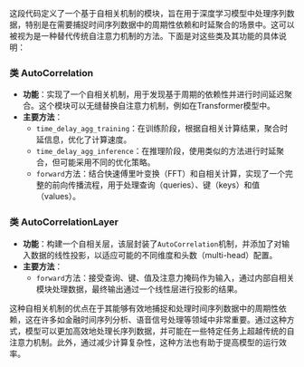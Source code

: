 这段代码定义了一个基于自相关机制的模块，旨在用于深度学习模型中处理序列数据，特别是在需要捕捉时间序列数据中的周期性依赖和时延聚合的场景中。这可以被视为是一种替代传统自注意力机制的方法。下面是对这些类及其功能的具体说明：

### 类 AutoCorrelation
- **功能**：实现了一个自相关机制，用于发现基于周期的依赖性并进行时间延迟聚合。这个模块可以无缝替换自注意力机制，例如在Transformer模型中。
- **主要方法**：
  - `time_delay_agg_training`：在训练阶段，根据自相关计算结果，聚合时延信息，优化了计算速度。
  - `time_delay_agg_inference`：在推理阶段，使用类似的方法进行时延聚合，但可能采用不同的优化策略。
  - `forward`方法：结合快速傅里叶变换（FFT）和自相关计算，实现了一个完整的前向传播流程，用于处理查询（queries）、键（keys）和值（values）。

### 类 AutoCorrelationLayer
- **功能**：构建一个自相关层，该层封装了`AutoCorrelation`机制，并添加了对输入数据的线性投影，以适应可能的不同维度和头数（multi-head）配置。
- **主要方法**：
  - `forward`方法：接受查询、键、值及注意力掩码作为输入，通过内部自相关模块处理数据，最终输出通过一个线性层进行投影的结果。

这种自相关机制的优点在于其能够有效地捕捉和处理时间序列数据中的周期性依赖，这在许多如金融时间序列分析、语音信号处理等领域中非常重要。通过这种方式，模型可以更加高效地处理长序列数据，并可能在一些特定任务上超越传统的自注意力机制。此外，通过减少计算复杂性，这种方法也有助于提高模型的运行效率。
